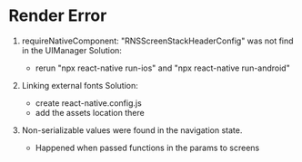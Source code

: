 # Render Error
1. requireNativeComponent: "RNSScreenStackHeaderConfig" was not find in the UIManager
Solution: 
    * rerun "npx react-native run-ios" and "npx react-native run-android"

2. Linking external fonts
Solution:
    * create react-native.config.js
    * add the assets location there

3. Non-serializable values were found in the navigation state.
    * Happened when passed functions in the params to screens